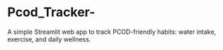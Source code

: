 # Pcod_Tracker-
A simple Streamlit web app to track PCOD-friendly habits: water intake, exercise, and daily wellness.
